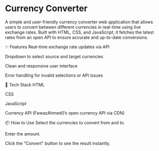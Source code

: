 # Currency Converter 
A simple and user-friendly currency converter web application that allows users to convert between different currencies in real-time using live exchange rates. Built with HTML, CSS, and JavaScript, it fetches the latest rates from an open API to ensure accurate and up-to-date conversions.

✨ Features
Real-time exchange rate updates via API

Dropdown to select source and target currencies

Clean and responsive user interface

Error handling for invalid selections or API issues

🚀 Tech Stack
HTML

CSS

JavaScript

Currency API (FawazAhmed0’s open currency API via CDN)

📦 How to Use
Select the currencies to convert from and to.

Enter the amount.

Click the "Convert" button to see the result instantly.
